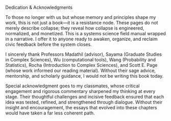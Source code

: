 Dedication & Acknowledgments

To those no longer with us but whose memory and principles shape my work, this is not just a book—it is a resistance node. These pages do not merely describe collapse; they reveal how collapse is engineered, normalized, and monetized. This is a systems science field manual wrapped in a narrative. I offer it to anyone ready to awaken, organize, and reclaim civic feedback before the system closes.

I sincerely thank Professors Madathil (advisor), Sayama (Graduate Studies in Complex Sciences), Wu (computational tools), Wang (Probability and Statistics), Rocha (Introduction to Complex Sciences), and Scott E. Page (whose work informed our reading material). Without their sage advice, mentorship, and scholarly guidance, I would not be writing this book today.

Special acknowledgment goes to my classmates, whose critical engagement and rigorous commentary sharpened my thinking at every stage. Their thoughtful challenges and incisive feedback ensured that each idea was tested, refined, and strengthened through dialogue. Without their insight and encouragement, the essays that evolved into these chapters would have taken a far less coherent path.

